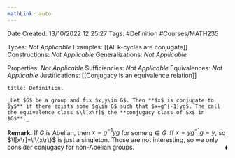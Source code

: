 ```yaml
---
mathLink: auto
---
```


<div class="topSpace"></div>

Date Created: 13/10/2022 12:25:27
Tags: #Definition #Courses/MATH235

Types: _Not Applicable_
Examples: [[All k-cycles are conjugate]]
Constructions: _Not Applicable_
Generalizations: _Not Applicable_

Properties: _Not Applicable_
Sufficiencies: _Not Applicable_
Equivalences: _Not Applicable_
Justifications: [[Conjugacy is an equivalence relation]]

``` ad-Definition
title: Definition.

_Let $G$ be a group and fix $x,y\in G$. Then **$x$ is conjugate to $y$** if there exists some $g\in G$ such that $x=g^{-1}yg$. The call the equivalence class $\l[x\r]$ the **conjugacy class of $x$ in $G$**._

```

**Remark.** If $G$ is Abelian, then $x=g^{-1}yg$ for some $g\in G$ iff $x=yg^{-1}g=y$, so $\l[x\r]=\l\{x\r\}$ is just a singleton. Those are not interesting, so we only consider conjugacy for non-Abelian groups.<span style="float:right;">$\blacklozenge$</span>
